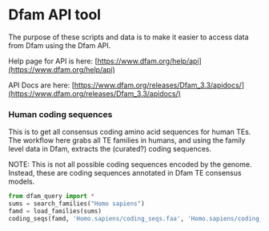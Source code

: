 # Dfam API tool

The purpose of these scripts and data is to make it easier to access data from Dfam
using the Dfam API.

Help page for API is here: [https://www.dfam.org/help/api](https://www.dfam.org/help/api)

API Docs are here: [https://www.dfam.org/releases/Dfam_3.3/apidocs/](https://www.dfam.org/releases/Dfam_3.3/apidocs/)




### Human coding sequences

This is to get all consensus coding amino acid sequences for human TEs. The workflow here grabs 
all TE families in humans, and using the family level data in Dfam, 
extracts the (curated?) coding sequences. 


NOTE: This is not all possible coding sequences encoded by the genome. Instead, these are coding sequences annotated in Dfam TE consensus models.


```python
from dfam_query import *
sums = search_families("Homo sapiens")
famd = load_families(sums)
coding_seqs(famd, 'Homo.sapiens/coding_seqs.faa', 'Homo.sapiens/coding_seqs.tsv')
```

